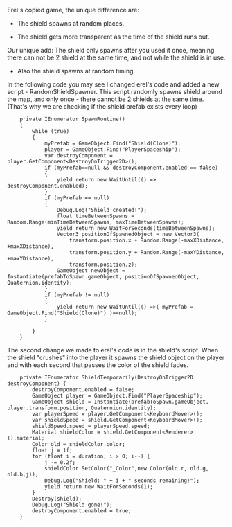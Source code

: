 
Erel's copied game, the unique difference are:

- The shield spawns at random places.

- The shield gets more transparent as the time of the shield runs out.

Our unique add: The shield only spawns after you used it once, meaning there can not be 2 shield at the same time, and not while the shield is in use.

* Also the shield spawns at random timing.

In the following code you may see I changed erel's code and added a new script - RandomShieldSpawner. This script randomly spawns shield around the map, and only once - there cannot be 2 shields at the same time. (That's why we are checking if the shield prefab exists every loop)
```
    private IEnumerator SpawnRoutine()
    {
        while (true)
        {
            myPrefab = GameObject.Find("Shield(Clone)");
            player = GameObject.Find("PlayerSpaceship");
            var destroyComponent = player.GetComponent<DestroyOnTrigger2D>();
            if (myPrefab==null && destroyComponent.enabled == false)
            {
                yield return new WaitUntil(() => destroyComponent.enabled);
            }
            if (myPrefab == null)
            {
                Debug.Log("Shield created!");
                float timeBetweenSpawns = Random.Range(minTimeBetweenSpawns, maxTimeBetweenSpawns);
                yield return new WaitForSeconds(timeBetweenSpawns);
                Vector3 positionOfSpawnedObject = new Vector3(
                    transform.position.x + Random.Range(-maxXDistance, +maxXDistance),
                    transform.position.y + Random.Range(-maxYDistance, +maxYDistance),
                    transform.position.z);
                GameObject newObject = Instantiate(prefabToSpawn.gameObject, positionOfSpawnedObject, Quaternion.identity);
            }
            if (myPrefab != null)
            {
                yield return new WaitUntil(() =>( myPrefab = GameObject.Find("Shield(Clone)") )==null);
            }

        }
    }
```
The second change we made to erel's code is in the shield's script. When the shield "crushes" into the player it spawns the shield object
on the player and with each second that passes the color of the shield fades.

```
    private IEnumerator ShieldTemporarily(DestroyOnTrigger2D destroyComponent) {
        destroyComponent.enabled = false;
        GameObject player = GameObject.Find("PlayerSpaceship");
        GameObject shield = Instantiate(prefabToSpawn.gameObject, player.transform.position, Quaternion.identity);
        var playerSpeed = player.GetComponent<KeyboardMover>();
        var shieldSpeed = shield.GetComponent<KeyboardMover>();
        shieldSpeed.speed = playerSpeed.speed;
        Material shieldColor = shield.GetComponent<Renderer>().material;
        Color old = shieldColor.color;
        float j = 1f;
        for (float i = duration; i > 0; i--) {
            j -= 0.2f;
            shieldColor.SetColor("_Color",new Color(old.r, old.g, old.b,j));
            Debug.Log("Shield: " + i + " seconds remaining!");
            yield return new WaitForSeconds(1);
        }
        Destroy(shield);
        Debug.Log("Shield gone!");
        destroyComponent.enabled = true;
    }
```
